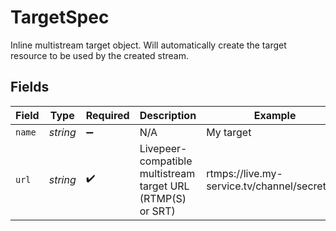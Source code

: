 # TargetSpec

Inline multistream target object. Will automatically
create the target resource to be used by the created
stream.



## Fields

| Field                                                       | Type                                                        | Required                                                    | Description                                                 | Example                                                     |
| ----------------------------------------------------------- | ----------------------------------------------------------- | ----------------------------------------------------------- | ----------------------------------------------------------- | ----------------------------------------------------------- |
| `name`                                                      | *string*                                                    | :heavy_minus_sign:                                          | N/A                                                         | My target                                                   |
| `url`                                                       | *string*                                                    | :heavy_check_mark:                                          | Livepeer-compatible multistream target URL (RTMP(S) or SRT) | rtmps://live.my-service.tv/channel/secretKey                |